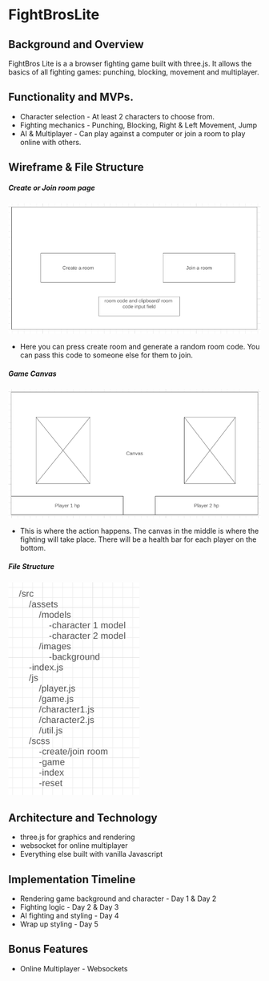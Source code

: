 # FightBrosLite

## Background and Overview
FightBros Lite is a a browser fighting game built with three.js.  It allows the basics of all fighting games: punching, blocking, movement and multiplayer.

## Functionality and MVPs.
* Character selection - At least 2 characters to choose from.
* Fighting mechanics - Punching, Blocking, Right & Left Movement, Jump
* AI & Multiplayer - Can play against a computer or join a room to play online with others.

## Wireframe & File Structure
##### Create or Join room page
![join-room](https://github.com/syangrea/FightBrosLite/blob/main/images/joinroom.PNG)

* Here you can press create room and generate a random room code. You can pass this code to someone else for them to join.

##### Game Canvas
![game-canvas](https://github.com/syangrea/FightBrosLite/blob/main/images/fightingcanvas.PNG)

* This is where the action happens. The canvas in the middle is where the fighting will take place. There will be a health bar for each player on the bottom.

##### File Structure
![file-structure](https://github.com/syangrea/FightBrosLite/blob/main/images/jsfilestructure.PNG)


## Architecture and Technology
* three.js for graphics and rendering
* websocket for online multiplayer
* Everything else built with vanilla Javascript

## Implementation Timeline
* Rendering game background and character - Day 1 & Day 2
* Fighting logic - Day 2 & Day 3
* AI fighting and styling - Day 4
* Wrap up styling - Day 5

## Bonus Features
* Online Multiplayer - Websockets
